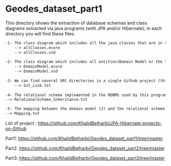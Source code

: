 # Geodes_dataset_part1
This directory shows the extraction of database schemas and class diagrams extracted via java programs (with JPA and/or Hibernate); in each directory you will find these files:

```txt
-1- The class diagram which includes all the java classes that are in this project (They can be used and visualized by EMF(Eclipse Modeling Framework))
    --> allClasses.ecore
    --> allClasses.xsd 
    
-2- The class diagram which includes all entities(Domain Model or the layer of DAO (Data Access Objects)) that are in this project.
    --> DomainModel.ecore
    --> DomainModel.xsd 
    
-3- We can find several SRC directories in a single Github project (this is why we see that the name of the generated directories () is greater than the number of repo (2184 Github directory)), in the file Git_Link.txt you can find the link to SRC directory on Github.
    --> Git_Link.txt
    
-4- The relational schema implemented in the RDBMS used by this program.  
--> RelationelSchema_Inheritance.txt

-5- The mapping between the domain model (2) and the relational schema (4)
--> Mapping.txt
```    

List of project : https://github.com/KhalidBelharbi/JPA-Hibernate-projects-on-Github

Part1: https://github.com/KhalidBelharbi/Geodes_dataset_part1/tree/master

Part2: https://github.com/KhalidBelharbi/Geodes_dataset_part2/tree/master

Part3: https://github.com/KhalidBelharbi/Geodes_dataset_part3/tree/master

